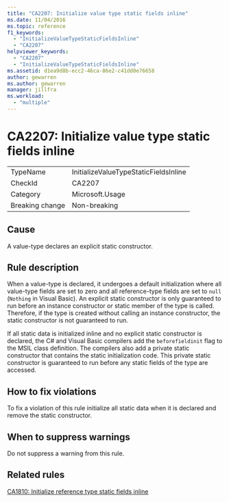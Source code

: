 ```yaml
---
title: "CA2207: Initialize value type static fields inline"
ms.date: 11/04/2016
ms.topic: reference
f1_keywords:
  - "InitializeValueTypeStaticFieldsInline"
  - "CA2207"
helpviewer_keywords:
  - "CA2207"
  - "InitializeValueTypeStaticFieldsInline"
ms.assetid: d1ea9d8b-ecc2-46ca-86e2-c41dd0e76658
author: gewarren
ms.author: gewarren
manager: jillfra
ms.workload:
  - "multiple"
---
```

# CA2207: Initialize value type static fields inline

|||
|-|-|
|TypeName|InitializeValueTypeStaticFieldsInline|
|CheckId|CA2207|
|Category|Microsoft.Usage|
|Breaking change|Non-breaking|

## Cause
A value-type declares an explicit static constructor.

## Rule description
When a value-type is declared, it undergoes a default initialization where all value-type fields are set to zero and all reference-type fields are set to `null` (`Nothing` in Visual Basic). An explicit static constructor is only guaranteed to run before an instance constructor or static member of the type is called. Therefore, if the type is created without calling an instance constructor, the static constructor is not guaranteed to run.

If all static data is initialized inline and no explicit static constructor is declared, the C# and Visual Basic compilers add the `beforefieldinit` flag to the MSIL class definition. The compilers also add a private static constructor that contains the static initialization code. This private static constructor is guaranteed to run before any static fields of the type are accessed.

## How to fix violations
To fix a violation of this rule initialize all static data when it is declared and remove the static constructor.

## When to suppress warnings
Do not suppress a warning from this rule.

## Related rules
[CA1810: Initialize reference type static fields inline](../code-quality/ca1810.md)
